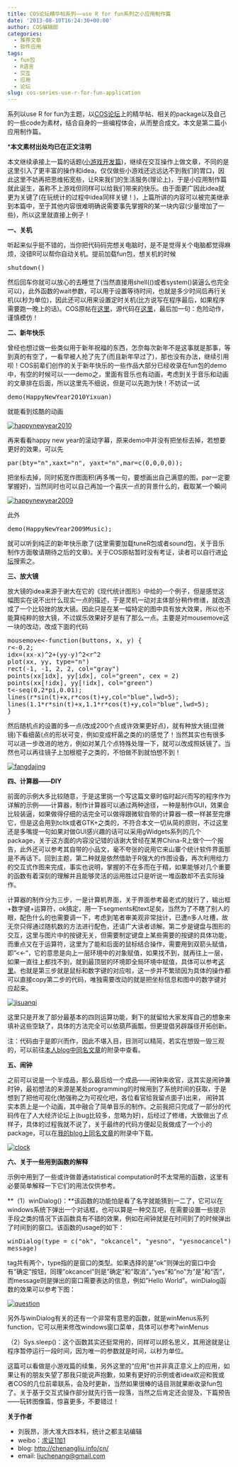 ```yaml
---
title: COS论坛精华帖系列——use R for fun系列之小应用制作篇
date: '2013-08-10T16:24:30+00:00'
author: COS编辑部
categories:
  - 推荐文章
  - 软件应用
tags:
  - fun包
  - R语言
  - 交互
  - 应用
  - 论坛
slug: cos-series-use-r-for-fun-application
---
```


系列以use R for fun为主题，以[COS论坛](https://cos.name/cn/)上的精华帖、相关的package以及自己的一些code为素材，结合自身的一些编程体会，从而整合成文。本文是第二篇小应用制作篇。

***本文素材出处均已在正文注明**

本文继续承接上一篇的话题([小游戏开发篇](https://cos.name/2013/08/cos-series-use-r-for-fun-game/))，继续在交互操作上做文章，不同的是这里引入了更丰富的操作和idea，仅仅做些小游戏还远远达不到我们的胃口，因此这里不妨再把思维拓宽些，让R来我们的生活服务(理论上)，于是小应用制作篇就此诞生，虽称不上游戏但同样可以给我们带来的快乐。由于面更广因此idea就更为关键了(在玩统计的过程中idea同样关键！)，上篇所讲的内容可以被完美继承到本篇中，至于其他内容很难明确说需要事先掌握R的某一块内容(少量增加了一些)，所以这里就直接上例子！

<!--more-->

**一、关机**

听起来似乎挺不错的，当你把代码码完想关电脑时，是不是觉得关个电脑都觉得麻烦，没错R可以帮你自动关机。提前加载fun包，想关机的时候

<pre>shutdown()</pre>

然后回车你就可以放心的去睡觉了(当然直接用shell(()或者system()装逼么也完全可以)，此外函数的wait参数，可以用于设置等待时间，也就是多少时间后再行关机(以秒为单位)，因此还可以用来设置定时关机(比方说写在程序最后，如果程序需要跑一晚上的话)。COS原帖在[这里](https://cos.name/cn/topic/15648#post-15648)，源代码在[这里](https://github.com/yihui/fun/blob/master/R/shutdown.R)，最后加一句：危险动作，谨慎模仿！

**二、新年快乐**

曾经也想过做一些类似用于新年祝福的东西，怎奈每次新年不是这事就是那事，等到真的有空了，一看早被人抢了先了(而且新年早过了)，那也没有办法，继续引用呗！COS前辈们创作的关于新年快乐的一些作品大部分已经收录在fun包的demo中，有空的时候可以一一demo之，里面有音乐也有动画，考虑到关于音乐和动画的文章排在后面，所以这里先不细说，但是可以先跑为快！不妨试一试

<pre>demo(HappyNewYear2010Yixuan)</pre>

就能看到炫酷的动画

[![happynewyear2010](http://chenangliu.info/cn/wp-content/uploads/2013/08/happynewyear2010-300x121.jpg)](http://chenangliu.info/cn/wp-content/uploads/2013/08/happynewyear2010.jpg)

再来看看happy new year的滚动字幕，原来demo中并没有把坐标去掉，若想要更好的效果，可以先

<pre>par(bty="n",xaxt="n", yaxt="n",mar=c(0,0,0,0));</pre>

把坐标去掉，同时拓宽作图面积(再多嘴一句，要想画出自己满意的图，par一定要掌握好)，当然同时也可以自己再加一个喜庆一点的背景什么的，截取某一个瞬间

[![happynewyear2009](http://chenangliu.info/cn/wp-content/uploads/2013/08/happynewyear2009-300x84.jpg)](http://chenangliu.info/cn/wp-content/uploads/2013/08/happynewyear2009.jpg)

此外

<pre>demo(HappyNewYear2009Music);</pre>

就可以听到纯正的新年快乐歌了(这里需要加载tuneR包或者sound包，关于音乐制作方面敬请期待之后的文章)。关于COS原帖暂时没有考证，读者可以自行进[论坛](https://cos.name/cn/)搜索之。

**三、放大镜**

放大镜的idea来源于谢大在它的《现代统计图形》中给的一个例子，但是感觉这幅图实在说不出什么现实一点的描述，于是灵机一动对主体部分稍作修缮，就改造成了一个比较挫的放大镜。因此只是在某一幅特定的图中具有放大效果，所以也不能算纯粹的放大镜，不过娱乐效果好歹是有了那么一点。主要是对mousemove这一块的改动，改成下面的代码

<pre>mousemove&lt;-function(buttons, x, y) {
r&lt;-0.2;
idx=(xx-x)^2+(yy-y)^2&lt;r^2
plot(xx, yy, type="n")
rect(-1, -1, 2, 2, col="gray")
points(xx[idx], yy[idx], col="green", cex = 2)
points(xx[!idx], yy[!idx], col="green")
t&lt;-seq(0,2*pi,0.01);
lines(r*sin(t)+x,r*cos(t)+y,col="blue",lwd=5);
lines(1.1*r*sin(t)+x,1.1*r*cos(t)+y,col="blue",lwd=5);
}</pre>

然后随机点的设置的多一点(改成200个点或许效果更好点)，就有种放大镜(显微镜)下看细菌(点的形状可变，例如变成杆菌之类的)的感觉了！当然其实也有很多可以进一步改进的地方，例如对某几个点特殊处理一下，就可以改成照妖镜了。当然也可以再往镜子上加根棍子之类的，不怕做不到就怕想不到！

[![fangdajing](http://chenangliu.info/cn/wp-content/uploads/2013/08/fangdajing-300x300.jpeg)](http://chenangliu.info/cn/wp-content/uploads/2013/08/fangdajing.jpeg)

**四、计算器——DIY**

前面的示例大多比较随意，于是这里挑一个写这篇文章时临时起兴而写的程序作为详解的示例——计算器，制作计算器可以通过两种途径，一种是制作GUI，效果会比较装逼，如果做得仔细的话完全可以做得跟微软自带的计算器一模一样甚至完爆它，但是这会用到tcltk或者GTK+之类的，不符合本文一切从简的原则，不过这里还是多嘴提一句如果对做GUI感兴趣的话可以采用gWidgets系列的几个package，关于这方面的内容没记错的话谢大曾经在某界China-R上做个一个报告，此外还可以参考其自带的小品文，毫不夸张的说用它来山寨个统计软件界面那是不再话下。回到主题，第二种就是依然借助于R强大的作图设备，再次利用给力的交互式作图来完成，事实也说明，掌握的不在多而在于精，如果能够对几个重要的函数有着深刻的理解并且能够灵活的运用胜过只是听说一堆函数却不去实际操作。

计算器的制作分为三步，一是计算机界面，关于界面参考最老式的就行了，输出框+数字键+运算符，ok搞定，用一下segments和text足矣，当然为了不瞎了别人的眼，配色什么的也需要调一下，考虑到笔者审美观非常拙计，已遭n多人吐槽，故无奈只得通过随机数的方法进行配色，还请广大读者谅解。第二步是键盘与图形的交互，这里与图片中的按键无关，但需要制定键盘上某些需要的按键的具体功能，而重点又在于运算符，这里为了能和后面的鼠标结合操作，需要用到双箭头赋值，即&#8221;<<-&#8220;，它的意思是向上一层环境中的对象赋值，如果找不到，就再往上一层，如果一直往上都找不到，就到最顶层的环境即全局环境中赋值，具体可以参考[这里](https://cos.name/cn/topic/106805#post-231488)。也就是第三步就是鼠标和数字键的对应啦，这一步并不繁琐因为具体的操作都可以直接copy第二步的代码，唯独需要改动的就是把坐标信息和图中的数字键对应起来。

[![jisuanqi](http://chenangliu.info/cn/wp-content/uploads/2013/08/jisuanqi-300x300.jpeg)](http://chenangliu.info/cn/wp-content/uploads/2013/08/jisuanqi.jpeg)

这里只是开发了部分最基本的四则运算功能，剩下的就留给大家发挥自己的想象来填补这些空缺了，具体的方法完全可以依葫芦画瓢，但更提倡另辟蹊径开拓创新。

注：代码由于是即兴而作，因此不堪入目，目测可以精简，若实在想毁一毁三观的，可以前往[本人blog中同名文章](http://chenangliu.info/cn/use-r-for-fun-application/)的附录中查看。

**五、闹钟**

之前可以说是一个半成品，那么最后给一个成品——闹钟来收官，这其实是闹钟兼时钟，最初想法的来源是某处programming的时候用到了系统时间的获取，于是想到了把他可视化(勉强称之为可视化吧，各位看官给我留点面子)出来， 闹钟其实本质上是一个动画，其中融合了简单音乐的制作。之前我把只完成了一部分的代码传在了人大经济论坛上(bug比较多，忽略为好)，后经过了修缮，大致做出了点样子，具体的过程我就不说了，关于最终的代码方便起见我做成了一个小的package，可以在[我的blog上同名文章](http://chenangliu.info/cn/use-r-for-fun-application/)的附录中下载。

[![clock](http://chenangliu.info/cn/wp-content/uploads/2013/08/clock-277x300.jpg)](http://chenangliu.info/cn/wp-content/uploads/2013/08/clock.jpg)

**六、关于一些用到函数的解释**

示例中用到了一些或许做普通statistical computation时不太常用的函数，这里有必要简单解释一下它们的用法仅供参考。

**（1）winDialog()：**该函数的功能怕是看了名字就能猜到一二了，它可以在windows系统下弹出一个对话框，也可以算是一种交互吧，在需要设置一些提示手段之类的情况下该函数具有不错的效果，例如在闹钟就是在时间到了的时候弹出了时间到的窗口。该函数的usage的如下：

<pre>winDialog(type = c("ok", "okcancel", "yesno", "yesnocancel"),
message)</pre>

tag共有两个，type指的是窗口的类型。如果选择的是&#8221;ok&#8221;则弹出的窗口中会有&#8221;确定&#8221;按钮，同理&#8221;okcancel&#8221;则是&#8221;确定&#8221;和&#8221;取消&#8221;，&#8221;yes&#8221;和&#8221;no&#8221;为&#8221;是&#8221;和&#8221;否&#8221;，而message则是弹出的窗口需要表达的信息，例如&#8221;Hello World&#8221;。winDialog函数的效果可以参考下图：

[![question](http://chenangliu.info/cn/wp-content/uploads/2013/08/question.jpg)](http://chenangliu.info/cn/wp-content/uploads/2013/08/question.jpg)

另外与winDialog有关的还有一个非常有意思的函数，就是winMenus系列function，它可以用来修改windows窗口菜单，具体可以参考?winMenus

（2）Sys.sleep()：这个函数其实还挺常用的，同样可以顾名思义，其用途就是让程序暂停运行一段时间，因为唯一的参数就是时间，以秒为单位。

这篇可以看做是小游戏篇的续集，另外这里的“应用”也并非真正意义上的应用，如果让有的朋友失望了那我只能说声抱歉，如果有更好的示例或者idea欢迎和我或者COS的几位前辈联系，会及时更新，当然如果很棒的话目测就果断收录fun包了。关于基于交互式操作部分就先行告一段落，当然之后肯定还会提及，下篇预告——玩转图像篇，惊喜更多，不要错过！

**关于作者**

  * 刘辰昂，浙大准大四本科，统计之都主站编辑
  * weibo：[求证1加1](http://weibo.com/2011764505/profile?topnav=1&wvr=5)
  * blog: <http://chenangliu.info/cn/>
  * email: liuchenang@gmail.com
